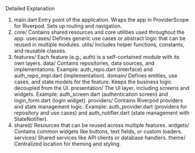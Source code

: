 Detailed Explanation

1. main.dart
Entry point of the application.
Wraps the app in ProviderScope for Riverpod.
Sets up routing and navigation.
2. core/
Contains shared resources and core utilities used throughout the app.
usecases/
Defines generic use cases or abstract logic that can be reused in multiple modules.
utils/
Includes helper functions, constants, and reusable classes.
3. features/
Each feature (e.g., auth) is a self-contained module with its own layers.
data/
Contains repositories, data sources, and implementations.
Example: auth_repo.dart (interface) and auth_repo_impl.dart (implementation).
domain/
Defines entities, use cases, and state models for the feature.
Keeps the business logic decoupled from the UI.
presentation/
The UI layer, including screens and widgets.
Example: auth_screen.dart (authentication screen) and login_form.dart (login widget).
providers/
Contains Riverpod providers and state management logic.
Example: auth_provider.dart (providers for repository and use cases) and auth_notifier.dart (state management with StateNotifier).
4. shared/
Resources that can be reused across multiple features.
widgets/
Contains common widgets like buttons, text fields, or custom loaders.
services/
Shared services like API clients or database handlers.
theme/
Centralized location for theming and styling.
